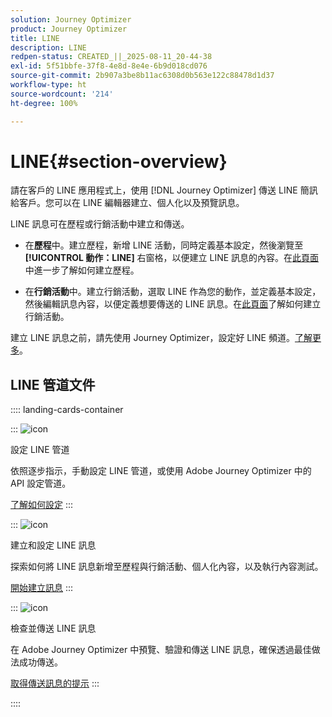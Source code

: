 ```yaml
---
solution: Journey Optimizer
product: Journey Optimizer
title: LINE
description: LINE
redpen-status: CREATED_||_2025-08-11_20-44-38
exl-id: 5f51bbfe-37f8-4e8d-8e4e-6b9d018cd076
source-git-commit: 2b907a3be8b11ac6308d0b563e122c88478d1d37
workflow-type: ht
source-wordcount: '214'
ht-degree: 100%

---
```


# LINE{#section-overview}


請在客戶的 LINE 應用程式上，使用 [!DNL Journey Optimizer] 傳送 LINE 簡訊給客戶。您可以在 LINE 編輯器建立、個人化以及預覽訊息。

LINE 訊息可在歷程或行銷活動中建立和傳送。 

* 在&#x200B;**歷程**&#x200B;中。建立歷程，新增 LINE 活動，同時定義基本設定，然後瀏覽至 **[!UICONTROL 動作：LINE]** 右窗格，以便建立 LINE 訊息的內容。在[此頁面](../using/building-journeys/journey-gs.md)中進一步了解如何建立歷程。

* 在&#x200B;**行銷活動**&#x200B;中。建立行銷活動，選取 LINE 作為您的動作，並定義基本設定，然後編輯訊息內容，以便定義想要傳送的 LINE 訊息。在[此頁面](../using/campaigns/create-campaign.md#configure)了解如何建立行銷活動。

建立 LINE 訊息之前，請先使用 Journey Optimizer，設定好 LINE 頻道。[了解更多](../using/line/line-configuration.md)。

## LINE 管道文件

:::: landing-cards-container

:::
![icon](https://cdn.experienceleague.adobe.com/icons/gear.svg?lang=zh-Hant)

設定 LINE 管道

依照逐步指示，手動設定 LINE 管道，或使用 Adobe Journey Optimizer 中的 API 設定管道。

[了解如何設定](../using/line/line-configuration.md)
:::

:::
![icon](https://cdn.experienceleague.adobe.com/icons/list-check.svg?lang=zh-Hant)

建立和設定 LINE 訊息

探索如何將 LINE 訊息新增至歷程與行銷活動、個人化內容，以及執行內容測試。

[開始建立訊息](../using/line/create-line.md)
:::

:::
![icon](https://cdn.experienceleague.adobe.com/icons/bullseye.svg?lang=zh-Hant)

檢查並傳送 LINE 訊息

在 Adobe Journey Optimizer 中預覽、驗證和傳送 LINE 訊息，確保透過最佳做法成功傳送。

[取得傳送訊息的提示](../using/line/send-line.md)
:::

::::

